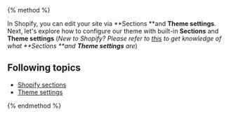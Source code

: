 {% method %}

In Shopify, you can edit your site via **Sections **and **Theme settings**. Next, let's explore how to configure our theme with built-in **Sections** and **Theme settings**
(_New to Shopify? Please refer to [this](https://help.shopify.com/en/manual/using-themes/change-the-layout/theme-settings/sections-and-settings) to get knowledge of what **Sections **and **Theme settings** are_)

## Following topics
* [Shopify sections](https://arenatheme.gitbooks.io/helen-documentation/content/sections.html) 
* [Theme settings](https://arenatheme.gitbooks.io/helen-documentation/content/theme-settings.html)

{% endmethod %}